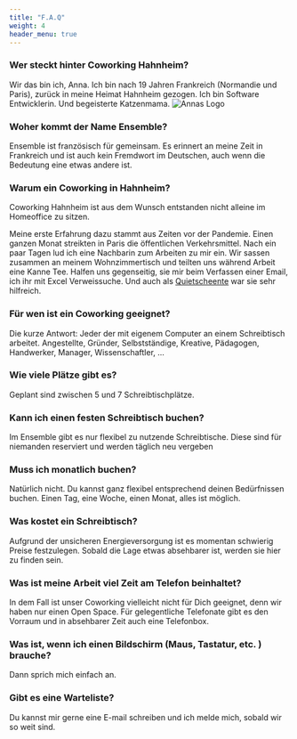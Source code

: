 ```yaml
---
title: "F.A.Q"
weight: 4
header_menu: true
---
```


### Wer steckt hinter Coworking Hahnheim? 

Wir das bin ich, Anna. Ich bin nach 19 Jahren Frankreich (Normandie und Paris), zurück in meine Heimat Hahnheim gezogen. 
Ich bin Software Entwicklerin. Und begeisterte Katzenmama. 
![Annas Logo](images/logo/transparentNoir250px.png)


### Woher kommt der Name Ensemble?

Ensemble ist französisch für gemeinsam. Es erinnert an meine Zeit in Frankreich und ist auch kein Fremdwort im Deutschen,
auch wenn die Bedeutung eine etwas andere ist. 


### Warum ein Coworking in Hahnheim?

Coworking Hahnheim ist aus dem Wunsch entstanden nicht alleine im Homeoffice zu sitzen.

Meine erste Erfahrung dazu stammt aus Zeiten vor der Pandemie. Einen ganzen Monat streikten in Paris die öffentlichen Verkehrsmittel.
Nach ein paar Tagen lud ich eine Nachbarin zum Arbeiten zu mir ein.
Wir sassen zusammen an meinem Wohnzimmertisch und teilten uns während Arbeit eine Kanne Tee.
Halfen uns gegenseitig, sie mir beim Verfassen einer Email, ich ihr mit Excel Verweissuche.
Und auch als [Quietscheente](https://de.wikipedia.org/wiki/Quietscheentchen-Debugging) war sie sehr hilfreich.


### Für wen ist ein Coworking geeignet?

Die kurze Antwort: Jeder der mit eigenem Computer an einem Schreibtisch arbeitet. 
Angestellte, Gründer, Selbstständige, Kreative, Pädagogen, Handwerker, Manager, Wissenschaftler, ... 

### Wie viele Plätze gibt es?

Geplant sind zwischen 5 und 7 Schreibtischplätze. 

### Kann ich einen festen Schreibtisch buchen?

Im Ensemble gibt es nur flexibel zu nutzende Schreibtische.
Diese sind für niemanden reserviert und werden täglich neu vergeben

### Muss ich monatlich buchen? 

Natürlich nicht. Du kannst ganz flexibel entsprechend deinen Bedürfnissen buchen. Einen Tag, eine Woche, einen Monat, alles ist möglich. 

### Was kostet ein Schreibtisch?

Aufgrund der unsicheren Energieversorgung ist es momentan schwierig Preise festzulegen.
Sobald die Lage etwas absehbarer ist, werden sie hier zu finden sein.


### Was ist meine Arbeit viel Zeit am Telefon beinhaltet?  

In dem Fall ist unser Coworking vielleicht nicht für Dich geeignet, denn wir haben nur einen Open Space. Für gelegentliche
Telefonate gibt es den Vorraum und in absehbarer Zeit auch eine Telefonbox. 


### Was ist, wenn ich einen Bildschirm (Maus, Tastatur, etc. ) brauche?  
Dann sprich mich einfach an. 


### Gibt es eine Warteliste?  

Du kannst mir gerne eine E-mail schreiben und ich melde mich, sobald wir so weit sind. 
